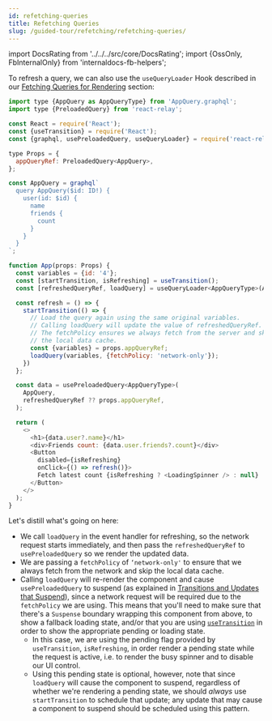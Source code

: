 ```yaml
---
id: refetching-queries
title: Refetching Queries
slug: /guided-tour/refetching/refetching-queries/
---
```


import DocsRating from '../../../src/core/DocsRating';
import {OssOnly, FbInternalOnly} from 'internaldocs-fb-helpers';

To refresh a query, we can also use the `useQueryLoader` Hook described in our [Fetching Queries for Rendering](../../rendering/queries/) section:

```js
import type {AppQuery as AppQueryType} from 'AppQuery.graphql';
import type {PreloadedQuery} from 'react-relay';

const React = require('React');
const {useTransition} = require('React');
const {graphql, usePreloadedQuery, useQueryLoader} = require('react-relay');

type Props = {
  appQueryRef: PreloadedQuery<AppQuery>,
};

const AppQuery = graphql`
  query AppQuery($id: ID!) {
    user(id: $id) {
      name
      friends {
        count
      }
    }
  }
`;

function App(props: Props) {
  const variables = {id: '4'};
  const [startTransition, isRefreshing] = useTransition();
  const [refreshedQueryRef, loadQuery] = useQueryLoader<AppQueryType>(AppQuery);

  const refresh = () => {
    startTransition(() => {
      // Load the query again using the same original variables.
      // Calling loadQuery will update the value of refreshedQueryRef.
      // The fetchPolicy ensures we always fetch from the server and skip
      // the local data cache.
      const {variables} = props.appQueryRef;
      loadQuery(variables, {fetchPolicy: 'network-only'});
    })
  };

  const data = usePreloadedQuery<AppQueryType>(
    AppQuery,
    refreshedQueryRef ?? props.appQueryRef,
  );

  return (
    <>
      <h1>{data.user?.name}</h1>
      <div>Friends count: {data.user.friends?.count}</div>
      <Button
        disabled={isRefreshing}
        onClick={() => refresh()}>
        Fetch latest count {isRefreshing ? <LoadingSpinner /> : null}
      </Button>
    </>
  );
}
```

Let's distill what's going on here:

* We call `loadQuery` in the event handler for refreshing, so the network request starts immediately, and then pass the `refreshedQueryRef` to `usePreloadedQuery` so we render the updated data.
* We are passing a `fetchPolicy` of `‘network-only'` to ensure that we always fetch from the network and skip the local data cache.
* Calling `loadQuery` will re-render the component and cause `usePreloadedQuery` to suspend (as explained in [Transitions and Updates that Suspend](../../rendering/loading-states/)), since a network request will be required due to the `fetchPolicy` we are using. This means that you'll need to make sure that there's a `Suspense` boundary wrapping this component from above, to show a fallback loading state, and/or that you are using [`useTransition`](https://reactjs.org/docs/concurrent-mode-patterns.html#transitions) in order to show the appropriate pending or loading state.
    * In this case, we are using the pending flag provided by `useTransition`, `isRefreshing`, in order render a pending state while the request is active, i.e. to render the busy spinner and to disable our UI control.
    * Using this pending state is optional, however, note that since `loadQuery` will cause the component to suspend, regardless of whether we're rendering a pending state, we should *always* use `startTransition` to schedule that update; any update that may cause a component to suspend should be scheduled using this pattern.



<DocsRating />
